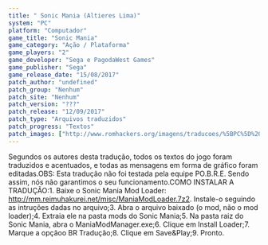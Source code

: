 ```yaml
---
title: " Sonic Mania (Altieres Lima)"
system: "PC"
platform: "Computador"
game_title: "Sonic Mania"
game_category: "Ação / Plataforma"
game_players: "2"
game_developer: "Sega e PagodaWest Games"
game_publisher: "Sega"
game_release_date: "15/08/2017"
patch_author: "undefined"
patch_group: "Nenhum"
patch_site: "Nenhum"
patch_version: "???"
patch_release: "12/09/2017"
patch_type: "Arquivos traduzidos"
patch_progress: "Textos"
patch_images: ["http://www.romhackers.org/imagens/traducoes/%5BPC%5D%20Sonic%20Mania%20-%20Altieres%20Lima%20e%20Bugadinho%20Gamers%20-%201.jpg","http://www.romhackers.org/imagens/traducoes/%5BPC%5D%20Sonic%20Mania%20-%20Altieres%20Lima%20e%20Bugadinho%20Gamers%20-%202.jpg","http://www.romhackers.org/imagens/traducoes/%5BPC%5D%20Sonic%20Mania%20-%20Altieres%20Lima%20e%20Bugadinho%20Gamers%20-%203.jpg"]
---
```

Segundos os autores desta tradução, todos os textos do jogo foram traduzidos e acentuados, e todas as mensagens em forma de gráfico foram editadas.OBS: Esta tradução não foi testada pela equipe PO.B.R.E. Sendo assim, nós não garantimos o seu funcionamento.COMO INSTALAR A TRADUÇÃO:1. Baixe o Sonic Mania Mod Loader: http://mm.reimuhakurei.net/misc/ManiaModLoader.7z2. Instale-o seguindo as intruções dadas no arquivo;3. Abra o arquivo baixado (o mod, não o mod loader);4. Extraia ele na pasta mods do Sonic Mania;5. Na pasta raiz do Sonic Mania, abra o ManiaModManager.exe;6. Clique em Install Loader;7. Marque a opçãoo BR Tradução;8. Clique em Save&Play;9. Pronto.